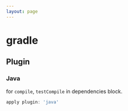 ```yaml
---
layout: page
---
```


# gradle

## Plugin

### Java

for `compile`, `testCompile` in dependencies block.

```gradle
apply plugin: 'java'
```


